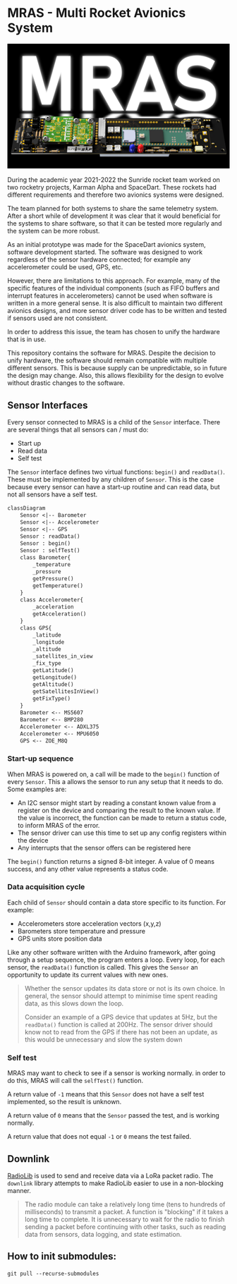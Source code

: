 # MRAS - Multi Rocket Avionics System


<p align="center">
  <img src="assets\images\MRAS_banner\MRAS_Banner.jpg" />
</p>

During the academic year 2021-2022 the Sunride rocket team worked on 
two rocketry projects, Karman Alpha and SpaceDart. These rockets had 
different requirements and therefore two avionics systems were designed.

The team planned for both systems to share the same telemetry system. 
After a short while of development it was clear that it would beneficial 
for the systems to share software, so that it can be tested more regularly 
and the system can be more robust.

As an initial prototype was made for the SpaceDart avionics system, software 
development started. The software was designed to work regardless of the sensor 
hardware connected; for example any accelerometer could be used, GPS, etc.

However, there are limitations to this approach. For example, many of the specific 
features of the individual components (such as FIFO buffers and interrupt 
features in accelerometers) cannot be used when software is written in a more general 
sense. It is also difficult to maintain two different avionics designs, and more 
sensor driver code has to be written and tested if sensors used are not consistent.

In order to address this issue, the team has chosen to unify the hardware that is in 
use. 

This repository contains the software for MRAS. Despite the decision to unify hardware, 
the software should remain compatible with multiple different sensors. This is 
because supply can be unpredictable, so in future the design may change. Also, this 
allows flexibility for the design to evolve without drastic changes to the software.

## Sensor Interfaces

Every sensor connected to MRAS is a child of the `Sensor` interface. There are 
several things that all sensors can / must do:
- Start up
- Read data
- Self test

The `Sensor` interface defines two virtual functions: `begin()` and `readData()`.
These must be implemented by any children of `Sensor`. This is the case because every 
sensor can have a start-up routine and can read data, but not all sensors have a self test.

```mermaid
classDiagram
    Sensor <|-- Barometer
    Sensor <|-- Accelerometer
    Sensor <|-- GPS
    Sensor : readData()
    Sensor : begin()
    Sensor : selfTest()
    class Barometer{
        _temperature
        _pressure
        getPressure()
        getTemperature()
    }
    class Accelerometer{
        _acceleration
        getAcceleration()
    }
    class GPS{
        _latitude
        _longitude
        _altitude
        _satellites_in_view
        _fix_type
        getLatitude()
        getLongitude()
        getAltitude()
        getSatellitesInView()
        getFixType()
    }
    Barometer <-- MS5607
    Barometer <-- BMP280
    Accelerometer <-- ADXL375
    Accelerometer <-- MPU6050
    GPS <-- ZOE_M8Q
```

### Start-up sequence

When MRAS is powered on, a call will be made to the `begin()` function of every `Sensor`. This a
allows the sensor to run any setup that it needs to do. Some examples are:
- An I2C sensor might start by reading a constant known value from a register on the
device and comparing the result to the known value. If the value is incorrect, 
the function can be made to return a status code, to inform MRAS of the error.
- The sensor driver can use this time to set up any config registers within the device
- Any interrupts that the sensor offers can be registered here

The `begin()` function returns a signed 8-bit integer. A value of 0 means success, and any other 
value represents a status code.

### Data acquisition cycle

Each child of `Sensor` should contain a data store specific to its function. For example:
- Accelerometers store acceleration vectors (x,y,z)
- Barometers store temperature and pressure
- GPS units store position data

Like any other software written with the Arduino framework, after going through a setup sequence,
the program enters a loop. Every loop, for each sensor, the `readData()` function is called. 
This gives the `Sensor` an opportunity to update its current values with new ones.

> Whether the sensor updates its data store or not is its own choice. In general, the sensor 
> should attempt to minimise time spent reading data, as this slows down the loop.
> 
> Consider an example of a GPS device that updates at 5Hz, but the `readData()` function is called 
> at 200Hz. The sensor driver should know not to read from the GPS if there has not been an update, 
> as this would be unnecessary and slow the system down

### Self test

MRAS may want to check to see if a sensor is working normally. in order to do this, MRAS will 
call the `selfTest()` function.

A return value of `-1` means that this `Sensor` does not have a self test implemented, so the 
result is unknown.

A return value of `0` means that the `Sensor` passed the test, and is working normally.

A return value that does not equal `-1` or `0` means the test failed.

## Downlink 

[RadioLib](https://github.com/jgromes/RadioLib) is used to send and receive data via a LoRa packet radio.
The `downlink` library attempts to make RadioLib easier to use in a non-blocking manner.
> The radio module can take a relatively long time (tens to hundreds of milliseconds) to transmit 
> a packet. A function is "blocking" if it takes a long time to complete. It is unnecessary to wait 
> for the radio to finish sending a packet before continuing with other tasks, such as reading data 
> from sensors, data logging, and state estimation.

## How to init submodules:
    git pull --recurse-submodules
